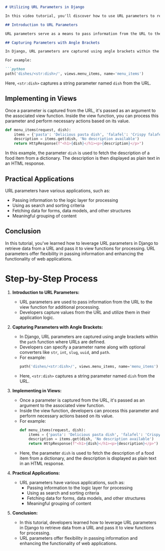 ```markdown
# Utilizing URL Parameters in Django

In this video tutorial, you'll discover how to use URL parameters to retrieve data from a URL and send it to a view function for processing in Django.

## Introduction to URL Parameters

URL parameters serve as a means to pass information from the URL to the view function for additional processing. Developers can capture values from the URL and use them in their application logic.

## Capturing Parameters with Angle Brackets

In Django, URL parameters are captured using angle brackets within the `path` function where URLs are defined. You can specify a parameter name along with optional converters like `str`, `int`, `slug`, `uuid`, and `path`.

For example:

```python
path('dishes/<str:dish>/', views.menu_items, name='menu_items')
```

Here, `<str:dish>` captures a string parameter named `dish` from the URL.

## Implementing in Views

Once a parameter is captured from the URL, it's passed as an argument to the associated view function. Inside the view function, you can process this parameter and perform necessary actions based on its value.

```python
def menu_items(request, dish):
    items = {'pasta': 'Delicious pasta dish', 'falafel': 'Crispy falafel', 'cheesecake': 'Creamy cheesecake'}
    description = items.get(dish, 'No description available')
    return HttpResponse(f"<h1>{dish}</h1><p>{description}</p>")
```

In this example, the parameter `dish` is used to fetch the description of a food item from a dictionary. The description is then displayed as plain text in an HTML response.

## Practical Applications

URL parameters have various applications, such as:
- Passing information to the logic layer for processing
- Using as search and sorting criteria
- Fetching data for forms, data models, and other structures
- Meaningful grouping of content

## Conclusion

In this tutorial, you've learned how to leverage URL parameters in Django to retrieve data from a URL and pass it to view functions for processing. URL parameters offer flexibility in passing information and enhancing the functionality of web applications.

# Step-by-Step Process

1. **Introduction to URL Parameters:**
   - URL parameters are used to pass information from the URL to the view function for additional processing.
   - Developers capture values from the URL and utilize them in their application logic.

2. **Capturing Parameters with Angle Brackets:**
   - In Django, URL parameters are captured using angle brackets within the `path` function where URLs are defined.
   - Developers can specify a parameter name along with optional converters like `str`, `int`, `slug`, `uuid`, and `path`.
   - For example:
     ```python
     path('dishes/<str:dish>/', views.menu_items, name='menu_items')
     ```
   - Here, `<str:dish>` captures a string parameter named `dish` from the URL.

3. **Implementing in Views:**
   - Once a parameter is captured from the URL, it's passed as an argument to the associated view function.
   - Inside the view function, developers can process this parameter and perform necessary actions based on its value.
   - For example:
     ```python
     def menu_items(request, dish):
         items = {'pasta': 'Delicious pasta dish', 'falafel': 'Crispy falafel', 'cheesecake': 'Creamy cheesecake'}
         description = items.get(dish, 'No description available')
         return HttpResponse(f"<h1>{dish}</h1><p>{description}</p>")
     ```
   - Here, the parameter `dish` is used to fetch the description of a food item from a dictionary, and the description is displayed as plain text in an HTML response.

4. **Practical Applications:**
   - URL parameters have various applications, such as:
     - Passing information to the logic layer for processing
     - Using as search and sorting criteria
     - Fetching data for forms, data models, and other structures
     - Meaningful grouping of content

5. **Conclusion:**
   - In this tutorial, developers learned how to leverage URL parameters in Django to retrieve data from a URL and pass it to view functions for processing.
   - URL parameters offer flexibility in passing information and enhancing the functionality of web applications.

```



